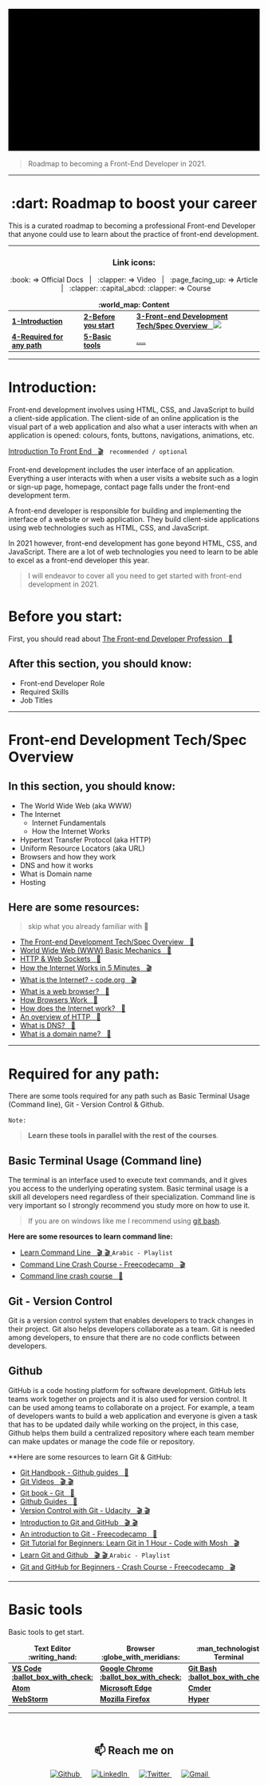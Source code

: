 ![Front-End Development](img/front-end-roadmap.gif)

> Roadmap to becoming a Front-End Developer in 2021.

---

<h1 align="center">:dart: Roadmap to boost your career</h1>

This is a curated roadmap to becoming a professional Front-end Developer that anyone could use to learn about the practice of front-end development.

---
<h3 align="center">Link icons:</h3>
<p align="center">:book: => Official Docs &nbsp; | &nbsp; :clapper: => Video &nbsp; | &nbsp; :page_facing_up: => Article &nbsp; | &nbsp; :clapper: :capital_abcd: :clapper: => Course</p>


<table>
  <thead align="center">
    <tr border: none;>
      <td colspan="4"><b>:world_map: Content</b></td>
    </tr>
  </thead>
  <tbody>
    <tr>
      <td>
        <a href="#introduction"><b>1-Introduction</b></a>
      </td>
      <td>
        <a href="#before-you-start"><b>2-Before you start</b></a>
      </td>
      <td>
        <a href="#front-end-development-techspec-overview"><b>3-Front-end Development Tech/Spec Overview &nbsp; <img src="https://badgen.net/badge/Recommended/PR/blue" /></b></a>
      </td>
    </tr>
    <tr>
      <td>
        <a href="#required-for-any-path"><b>4-Required for any path</b></a>
      </td>
      <td>
        <a href="#basic-tools"><b>5-Basic tools</b></a>
      </td>
      <td>
        <a href="#"><b>.....</b></a>
      </td>
    </tr>
  </tbody>
</table>

---

# Introduction:

Front-end development involves using HTML, CSS, and JavaScript to build a client-side application. The client-side of an online application is the visual part of a web application and also what a user interacts with when an application is opened: colours, fonts, buttons, navigations, animations, etc.

[Introduction To Front End &nbsp; :clapper:](https://youtu.be/6meCVoEo18o) &nbsp; `recommended / optional`

Front-end development includes the user interface of an application. Everything a user interacts with when a user visits a website such as a login or sign-up page, homepage, contact page falls under the front-end development term.

A front-end developer is responsible for building and implementing the interface of a website or web application. They build client-side applications using web technologies such as HTML, CSS, and JavaScript.

In 2021 however, front-end development has gone beyond HTML, CSS, and JavaScript. There are a lot of web technologies you need to learn to be able to excel as a front-end developer this year.

> I will endeavor to cover all you need to get started with front-end development in 2021.

# Before you start:

First, you should read about [The Front-end Developer Profession &nbsp; :newspaper: ](https://frontendmasters.com/guides/learning-roadmap/front-end-developer-profession/)

## After this section, you should know:

- Front-end Developer Role
- Required Skills
- Job Titles

---

# Front-end Development Tech/Spec Overview

## In this section, you should know:

- The World Wide Web (aka WWW)
- The Internet
  - Internet Fundamentals
  - How the Internet Works
- Hypertext Transfer Protocol (aka HTTP)
- Uniform Resource Locators (aka URL)
- Browsers and how they work
- DNS and how it works
- What is Domain name
- Hosting

## Here are some resources:

> skip what you already familiar with :handshake:

- [The Front-end Development Tech/Spec Overview &nbsp; :newspaper:](https://frontendmasters.com/guides/learning-roadmap/front-end-development-overview/)
- [World Wide Web (WWW) Basic Mechanics &nbsp; :newspaper:](https://frontendmasters.com/guides/learning-roadmap/www-basic-mechanics/)
- [HTTP & Web Sockets &nbsp; :newspaper:](https://frontendmasters.com/guides/learning-roadmap/http/)
- [How the Internet Works in 5 Minutes &nbsp; :clapper: ](https://youtu.be/7_LPdttKXPc)
- [What is the Internet? - code.org &nbsp; :clapper: ](https://youtu.be/Dxcc6ycZ73M)
- [What is a web browser? &nbsp; :newspaper:](https://www.mozilla.org/en-US/firefox/browsers/what-is-a-browser/)
- [How Browsers Work &nbsp; :newspaper:](https://www.freecodecamp.org/news/web-application-security-understanding-the-browser-5305ed2f1dac/)
- [How does the Internet work? &nbsp; :newspaper:](https://developer.mozilla.org/en-US/docs/Learn/Common_questions/How_does_the_Internet_work)
- [An overview of HTTP &nbsp; :newspaper:](https://developer.mozilla.org/en-US/docs/Web/HTTP/Overview)
- [What is DNS? &nbsp; :newspaper:](https://aws.amazon.com/route53/what-is-dns/)
- [What is a domain name? &nbsp; :newspaper:](https://www.cloudflare.com/learning/dns/glossary/what-is-a-domain-name/)

---

# Required for any path:

There are some tools required for any path such as Basic Terminal Usage (Command line), Git - Version Control & Github.

`Note:`

> **Learn these tools in parallel with the rest of the courses**.

## Basic Terminal Usage (Command line)

The terminal is an interface used to execute text commands, and it gives you access to the underlying operating system. Basic terminal usage is a skill all developers need regardless of their specialization. Command line is very important so I strongly recommend you study more on how to use it.

> If you are on windows like me I recommend using [git bash](https://git-scm.com/downloads).

**Here are some resources to learn command line:**

- [Learn Command Line &nbsp; :clapper: :clapper: ](https://www.youtube.com/playlist?list=PLDoPjvoNmBAxzNO8ixW83Sf8FnLy_MkUT) `Arabic - Playlist`
- [Command Line Crash Course - Freecodecamp &nbsp; :clapper: ](https://youtu.be/yz7nYlnXLfE)
- [Command line crash course &nbsp; :newspaper: ](https://developer.mozilla.org/en-US/docs/Learn/Tools_and_testing/Understanding_client-side_tools/Command_line)

## Git - Version Control

Git is a version control system that enables developers to track changes in their project. Git also helps developers collaborate as a team. Git is needed among developers, to ensure that there are no code conflicts between developers.

## Github

GitHub is a code hosting platform for software development. GitHub lets teams work together on projects and it is also used for version control. It can be used among teams to collaborate on a project. For example, a team of developers wants to build a web application and everyone is given a task that has to be updated daily while working on the project, in this case, Github helps them build a centralized repository where each team member can make updates or manage the code file or repository.

\*\*Here are some resources to learn Git & GitHub:

- [Git Handbook - Github guides &nbsp; :newspaper: ](https://guides.github.com/introduction/git-handbook/)
- [Git Videos &nbsp; :clapper: :clapper: ](https://git-scm.com/videos)
- [Git book - Git &nbsp; :newspaper: ](https://git-scm.com/book/en/v2)
- [Github Guides &nbsp; :newspaper: ](https://guides.github.com/activities/hello-world/)
- [Version Control with Git - Udacity &nbsp; :clapper: :clapper: ](https://www.udacity.com/course/version-control-with-git--ud123)
- [Introduction to Git and GitHub &nbsp; :clapper: :clapper: ](https://www.coursera.org/learn/introduction-git-github)
- [An introduction to Git - Freecodecamp &nbsp; :newspaper: ](https://www.freecodecamp.org/news/what-is-git-and-how-to-use-it-c341b049ae61/)
- [Git Tutorial for Beginners: Learn Git in 1 Hour - Code with Mosh &nbsp; :clapper: ](https://youtu.be/8JJ101D3knE)
- [Learn Git and Github &nbsp; :clapper: :clapper: ](https://www.youtube.com/playlist?list=PLDoPjvoNmBAw4eOj58MZPakHjaO3frVMF) `Arabic - Playlist`
- [Git and GitHub for Beginners - Crash Course - Freecodecamp &nbsp; :clapper: ](https://youtu.be/RGOj5yH7evk)

---

# Basic tools

Basic tools to get start.

<table>
  <thead align="center">
    <tr border: none;>
      <td><b>Text Editor :writing_hand:</b></td>
      <td><b>Browser :globe_with_meridians:</b></td>
      <td><b>:man_technologist: Terminal</b></td>
    </tr>
  </thead>
  <tbody>
    <tr>
      <td><a href="https://code.visualstudio.com/" target="_blank"><b>VS Code :ballot_box_with_check:</b></a></td>
      <td><a href="https://www.google.com/chrome/" target="_blank"><b>Google Chrome :ballot_box_with_check:</b></a></td>
      <td><a href="https://git-scm.com/downloads" target="_blank"><b>Git Bash :ballot_box_with_check:</b></a></td>
    </tr>
    <tr>
      <td><a href="https://atom.io/" target="_blank"><b>Atom</b></a></td>
      <td><a href="https://www.microsoft.com/en-us/edge" target="_blank"><b>Microsoft Edge</b></a></td>
      <td><a href="https://cmder.net/" target="_blank"><b>Cmder</b></a></td>
    </tr>
    <tr>
      <td><a href="https://www.jetbrains.com/webstorm/" target="_blank"><b>WebStorm</b></a></td>
      <td><a href="https://www.mozilla.org/en-US/firefox/new/" target="_blank"><b>Mozilla Firefox</b></a></td>
      <td><a href="https://hyper.is/" target="_blank"><b>Hyper</b></a></td>
    </tr>
  </tbody>
</table>

---

<br />

<h2  align="center">📫 Reach me on</h2>
<p align="center">
  <a target="_blank"href="https://github.com/FADL285">
    <img alt="Github" src="https://img.shields.io/badge/GitHub-%2312100E.svg?&style=for-the-badge&logo=Github&logoColor=white" />
  </a> &nbsp;&nbsp;&nbsp;&nbsp;
  <a target="_blank"href="https://www.linkedin.com/in/FADL285">
    <img alt="LinkedIn" src="https://img.shields.io/badge/linkedin-%230077B5.svg?&style=for-the-badge&logo=linkedin&logoColor=white" />
  </a> &nbsp;&nbsp;&nbsp;&nbsp;
  <a target="_blank"href="https://twitter.com/FADL285">
    <img alt="Twitter" src="https://img.shields.io/badge/twitter-%231DA1F2.svg?&style=for-the-badge&logo=twitter&logoColor=white" />
  </a> &nbsp;&nbsp;&nbsp;&nbsp;
  <a href="mailto:MohamedFadl2852@gmail.com">
    <img alt="Gmail" src="https://img.shields.io/badge/gmail-%23D14836.svg?&style=for-the-badge&logo=gmail&logoColor=white" />
  </a> &nbsp;&nbsp;&nbsp;&nbsp;
</p>
